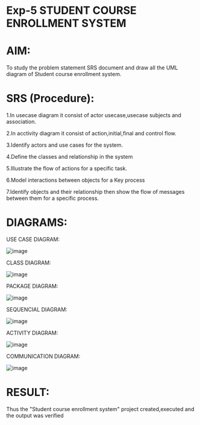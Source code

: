 # Exp-5 STUDENT COURSE ENROLLMENT SYSTEM

# AIM:
To study the problem statement SRS document and draw all the UML diagram of Student course enrollment system.

# SRS (Procedure):
1.In usecase diagram it consist of actor usecase,usecase subjects and association.

2.In acctivity diagram it consist of action,initial,final and control flow.

3.Identify actors and use cases for the system.

4.Define the classes and relationship in the system

5.Illustrate the flow of actions for a specific task.

6.Model interactions between objects for a Key process

7.Identify objects and their relationship then show the flow of messages between them for a specific process.

# DIAGRAMS:
USE CASE DIAGRAM:

![image](https://github.com/user-attachments/assets/eeba08fd-440f-4a26-a8a8-68a7ffd1d7ab)

CLASS DIAGRAM:

![image](https://github.com/user-attachments/assets/71684118-6a9b-4665-b042-c51dec92ae9b)

PACKAGE DIAGRAM:

![image](https://github.com/user-attachments/assets/c04a7bba-faf9-4b6a-a1b6-69c323371578)

SEQUENCIAL DIAGRAM:

![image](https://github.com/user-attachments/assets/a475a884-73a5-4723-812f-1183c44e0b4d)


ACTIVITY DIAGRAM:

![image](https://github.com/user-attachments/assets/f4777b04-18f8-4b84-835b-82266034b473)


COMMUNICATION DIAGRAM:

![image](https://github.com/user-attachments/assets/e43a6aa3-67ed-498b-b113-ef5579416055)


# RESULT:
Thus the "Student course enrollment system" project created,executed and the output was verified
